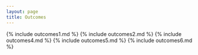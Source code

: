 ```yaml
---
layout: page
title: Outcomes
---
```

{% include outcomes1.md %}
{% include outcomes2.md %}
{% include outcomes4.md %}
{% include outcomes5.md %}
{% include outcomes6.md %}
